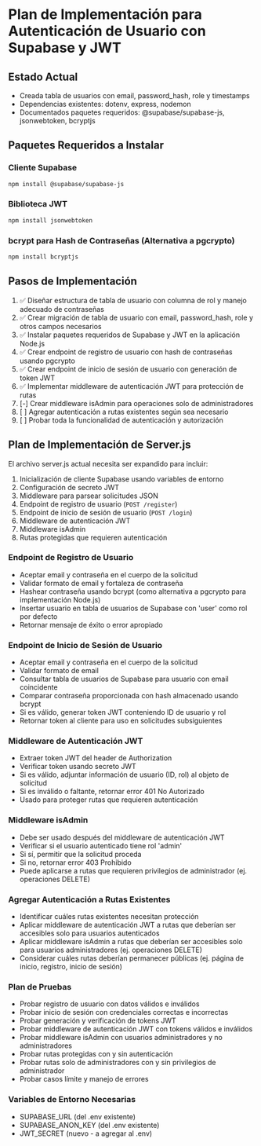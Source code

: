 # Plan de Implementación para Autenticación de Usuario con Supabase y JWT

## Estado Actual
- Creada tabla de usuarios con email, password_hash, role y timestamps
- Dependencias existentes: dotenv, express, nodemon
- Documentados paquetes requeridos: @supabase/supabase-js, jsonwebtoken, bcryptjs

## Paquetes Requeridos a Instalar

### Cliente Supabase
```bash
npm install @supabase/supabase-js
```

### Biblioteca JWT
```bash
npm install jsonwebtoken
```

### bcrypt para Hash de Contraseñas (Alternativa a pgcrypto)
```bash
npm install bcryptjs
```

## Pasos de Implementación

1. ✅ Diseñar estructura de tabla de usuario con columna de rol y manejo adecuado de contraseñas
2. ✅ Crear migración de tabla de usuario con email, password_hash, role y otros campos necesarios
3. ✅ Instalar paquetes requeridos de Supabase y JWT en la aplicación Node.js
4. ✅ Crear endpoint de registro de usuario con hash de contraseñas usando pgcrypto
5. ✅ Crear endpoint de inicio de sesión de usuario con generación de token JWT
6. ✅ Implementar middleware de autenticación JWT para protección de rutas
7. [-] Crear middleware isAdmin para operaciones solo de administradores
8. [ ] Agregar autenticación a rutas existentes según sea necesario
9. [ ] Probar toda la funcionalidad de autenticación y autorización

## Plan de Implementación de Server.js

El archivo server.js actual necesita ser expandido para incluir:

1. Inicialización de cliente Supabase usando variables de entorno
2. Configuración de secreto JWT
3. Middleware para parsear solicitudes JSON
4. Endpoint de registro de usuario (`POST /register`)
5. Endpoint de inicio de sesión de usuario (`POST /login`)
6. Middleware de autenticación JWT
7. Middleware isAdmin
8. Rutas protegidas que requieren autenticación

### Endpoint de Registro de Usuario
- Aceptar email y contraseña en el cuerpo de la solicitud
- Validar formato de email y fortaleza de contraseña
- Hashear contraseña usando bcrypt (como alternativa a pgcrypto para implementación Node.js)
- Insertar usuario en tabla de usuarios de Supabase con 'user' como rol por defecto
- Retornar mensaje de éxito o error apropiado

### Endpoint de Inicio de Sesión de Usuario
- Aceptar email y contraseña en el cuerpo de la solicitud
- Validar formato de email
- Consultar tabla de usuarios de Supabase para usuario con email coincidente
- Comparar contraseña proporcionada con hash almacenado usando bcrypt
- Si es válido, generar token JWT conteniendo ID de usuario y rol
- Retornar token al cliente para uso en solicitudes subsiguientes

### Middleware de Autenticación JWT
- Extraer token JWT del header de Authorization
- Verificar token usando secreto JWT
- Si es válido, adjuntar información de usuario (ID, rol) al objeto de solicitud
- Si es inválido o faltante, retornar error 401 No Autorizado
- Usado para proteger rutas que requieren autenticación

### Middleware isAdmin
- Debe ser usado después del middleware de autenticación JWT
- Verificar si el usuario autenticado tiene rol 'admin'
- Si sí, permitir que la solicitud proceda
- Si no, retornar error 403 Prohibido
- Puede aplicarse a rutas que requieren privilegios de administrador (ej. operaciones DELETE)

### Agregar Autenticación a Rutas Existentes
- Identificar cuáles rutas existentes necesitan protección
- Aplicar middleware de autenticación JWT a rutas que deberían ser accesibles solo para usuarios autenticados
- Aplicar middleware isAdmin a rutas que deberían ser accesibles solo para usuarios administradores (ej. operaciones DELETE)
- Considerar cuáles rutas deberían permanecer públicas (ej. página de inicio, registro, inicio de sesión)

### Plan de Pruebas
- Probar registro de usuario con datos válidos e inválidos
- Probar inicio de sesión con credenciales correctas e incorrectas
- Probar generación y verificación de tokens JWT
- Probar middleware de autenticación JWT con tokens válidos e inválidos
- Probar middleware isAdmin con usuarios administradores y no administradores
- Probar rutas protegidas con y sin autenticación
- Probar rutas solo de administradores con y sin privilegios de administrador
- Probar casos límite y manejo de errores

### Variables de Entorno Necesarias
- SUPABASE_URL (del .env existente)
- SUPABASE_ANON_KEY (del .env existente)
- JWT_SECRET (nuevo - a agregar al .env)